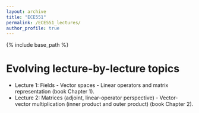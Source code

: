 ```yaml
---
layout: archive
title: "ECE551"
permalink: /ECE551_lectures/
author_profile: true
---
```


{% include base_path %}


<b>Evolving lecture-by-lecture topics</b>
======

* Lecture 1: Fields - Vector spaces - Linear operators and matrix representation (book Chapter 1).
* Lecture 2: Matrices (adjoint, linear-operator perspective) - Vector-vector multiplication (inner product and outer product) (book Chapter 2).
